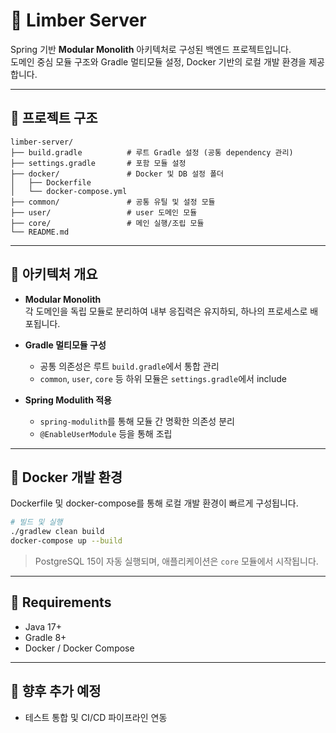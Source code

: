 # 🧱 Limber Server

Spring 기반 **Modular Monolith** 아키텍처로 구성된 백엔드 프로젝트입니다.  
도메인 중심 모듈 구조와 Gradle 멀티모듈 설정, Docker 기반의 로컬 개발 환경을 제공합니다.

---

## 📁 프로젝트 구조

```
limber-server/
├── build.gradle          # 루트 Gradle 설정 (공통 dependency 관리)
├── settings.gradle       # 포함 모듈 설정
├── docker/               # Docker 및 DB 설정 폴더
│   ├── Dockerfile
│   └── docker-compose.yml
├── common/               # 공통 유틸 및 설정 모듈
├── user/                 # user 도메인 모듈
├── core/                 # 메인 실행/조립 모듈
└── README.md
```

---

## 🧱 아키텍처 개요

- **Modular Monolith**  
  각 도메인을 독립 모듈로 분리하여 내부 응집력은 유지하되, 하나의 프로세스로 배포됩니다.

- **Gradle 멀티모듈 구성**
    - 공통 의존성은 루트 `build.gradle`에서 통합 관리
    - `common`, `user`, `core` 등 하위 모듈은 `settings.gradle`에서 include

- **Spring Modulith 적용**
    - `spring-modulith`를 통해 모듈 간 명확한 의존성 분리
    - `@EnableUserModule` 등을 통해 조립

---

## 🐳 Docker 개발 환경

Dockerfile 및 docker-compose를 통해 로컬 개발 환경이 빠르게 구성됩니다.

```bash
# 빌드 및 실행
./gradlew clean build
docker-compose up --build
```

> PostgreSQL 15이 자동 실행되며, 애플리케이션은 `core` 모듈에서 시작됩니다.

---

## 🔧 Requirements

- Java 17+
- Gradle 8+
- Docker / Docker Compose

---

## 📝 향후 추가 예정

- 테스트 통합 및 CI/CD 파이프라인 연동
